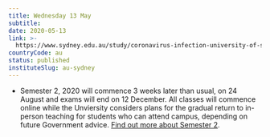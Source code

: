 ```yaml
---
title: Wednesday 13 May
subtitle: 
date: 2020-05-13
link: >-
  https://www.sydney.edu.au/study/coronavirus-infection-university-of-sydney-advice.html
countryCode: au
status: published
instituteSlug: au-sydney
---
```

* Semester 2, 2020 will commence 3 weeks later than usual, on 24 August and exams will end on 12 December. All classes will commence online while the Unviersity considers plans for the gradual return to in-person teaching for students who can attend campus, depending on future Government advice. [Find out more about Semester 2](/libs/cq/gui/components/authoring/compat/content/dialogwrapper.html?dialog=%2Fapps%2Fcorporate-commons%2Fcomponents%2Fcontent%2Fcontent-container%2Fdialog&content=%2Fcontent%2Fcorporate%2Fstudy%2Fcoronavirus-infection-university-of-sydney-advice%2Fstudy-information%2Fjcr%3Acontent%2Fpar-zone4%2Fcontent_container&forceChannel=extjs&primaryType=&resourceType=corporate%2Fcomponents%2Fcontent%2Fcontent-container&policy=false&debug=false#semester2).

